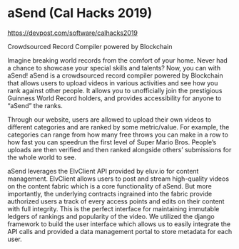 # aSend (Cal Hacks 2019)

https://devpost.com/software/calhacks2019

Crowdsourced Record Compiler powered by Blockchain


Imagine breaking world records from the comfort of your home. Never had a chance to showcase your special skills and talents? Now, you can with aSend! aSend is a crowdsourced record compiler powered by Blockchain that allows users to upload videos in various activities and see how you rank against other people. It allows you to unofficially join the prestigious Guinness World Record holders, and provides accessibility for anyone to “aSend” the ranks.

Through our website, users are allowed to upload their own videos to different categories and are ranked by some metric/value. For example, the categories can range from how many free throws you can make in a row to how fast you can speedrun the first level of Super Mario Bros. People’s uploads are then verified and then ranked alongside others’ submissions for the whole world to see.

aSend leverages the ElvClient API provided by eluv.io for content management. ElvClient allows users to post and stream high-quality videos on the content fabric which is a core functionality of aSend. But more importantly, the underlying contracts ingrained into the fabric provide authorized users a track of every access points and edits on their content with full integrity. This is the perfect interface for maintaining immutable ledgers of rankings and popularity of the video. We utilized the django framework to build the user interface which allows us to easily integrate the API calls and provided a data management portal to store metadata for each user.
